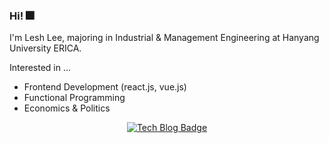 ### Hi! 🎆
I'm Lesh Lee, majoring in Industrial & Management Engineering at Hanyang University ERICA. 

Interested in ...
- Frontend Development (react.js, vue.js)
- Functional Programming
- Economics & Politics

<div align=center>

[![Tech Blog Badge](http://img.shields.io/badge/-Personal%20blog-black?style=flat-square&logo=github&link=https://leshleekor.github.io/)](https://leshleekor.github.io/)

</div>
